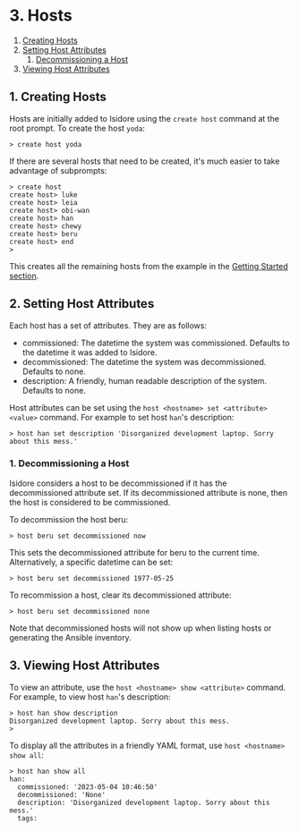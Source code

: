 # 3. Hosts

1. [Creating Hosts](#1-creating-hosts)
2. [Setting Host Attributes](#2-setting-host-attributes)
   1. [Decommissioning a Host](#1-decommissioning-a-host)
3. [Viewing Host Attributes](#3-viewing-host-attributes)

## 1. Creating Hosts

Hosts are initially added to Isidore using the `create host` command at the
root prompt. To create the host `yoda`:

    > create host yoda

If there are several hosts that need to be created, it's much easier to take
advantage of subprompts:

    > create host
    create host> luke
    create host> leia
    create host> obi-wan
    create host> han
    create host> chewy
    create host> beru
    create host> end
    >

This creates all the remaining hosts from the example in the
[Getting Started section](getting_started.md).

## 2. Setting Host Attributes

Each host has a set of attributes. They are as follows:

* commissioned: The datetime the system was commissioned. Defaults to the
  datetime it was added to Isidore.
* decommissioned: The datetime the system was decommissioned. Defaults to none.
* description: A friendly, human readable description of the system. Defaults
  to none.

Host attributes can be set using the `host <hostname> set <attribute> <value>`
command. For example to set host `han`'s description:

    > host han set description 'Disorganized development laptop. Sorry about this mess.'

### 1. Decommissioning a Host

Isidore considers a host to be decommissioned if it has the decommissioned
attribute set. If its decommissioned attribute is none, then the host is
considered to be commissioned.

To decommission the host beru:

    > host beru set decommissioned now

This sets the decommissioned attribute for beru to the current time.
Alternatively, a specific datetime can be set:

    > host beru set decommissioned 1977-05-25

To recommission a host, clear its decommissioned attribute:

    > host beru set decommissioned none

Note that decommissioned hosts will not show up when listing hosts or
generating the Ansible inventory.

## 3. Viewing Host Attributes

To view an attribute, use the `host <hostname> show <attribute>` command. For
example, to view host `han`'s description:

    > host han show description
    Disorganized development laptop. Sorry about this mess.
    >

To display all the attributes in a friendly YAML format, use `host <hostname> show all`:

    > host han show all
    han:
      commissioned: '2023-05-04 10:46:50'
      decommissioned: 'None'
      description: 'Disorganized development laptop. Sorry about this mess.'
      tags:

